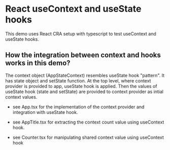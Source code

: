 # React useContext and useState hooks

This demo uses React CRA setup with typescript to test useContext and useState hooks.

## How the integration between context and hooks works in this demo?

The context object (AppStateContext) resembles useState hook "pattern". It has state object and setState function. At the top level, where context provider is provided to app, useState hook is applied. Then the values of useState hook (state and setState) are provided to context provider as intial context values.

- see App.tsx for the implementation of the context provider and integration with useState hook.

- see AppTitle.tsx for extracting the context count value using useContext hook.

- see Counter.tsx for manipulating shared context value using useContext hook